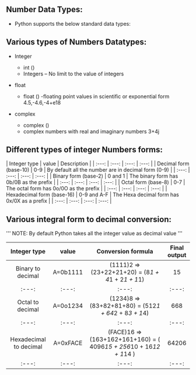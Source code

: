 Number Data Types: 
------------------
 
- Python supports the below standard data types: 

Various types of Numbers Datatypes:
----------------------------------- 

- Integer
    - int () 
    - Integers – No limit to the value of integers

- float
    - float ()
    -floating point values in scientific or exponential form
            4.5,-4.6,-4+e18
- complex 
    - complex ()
    - complex numbers with real and imaginary numbers
            3+4j
 

Different types of integer Numbers forms:
------------------------------------------ 

| Integer type | value    | Description  |
| :---:   | :---: | :---: | :---: |
| Decimal form (base-10) | 0-9   | By default all the number are in decimal form (0-9) |
| :---:   | :---: | :---: | :---: |
| Binary form (base-2) | 0 and 1   | The binary form has 0b/0B as the prefix |
| :---:   | :---: | :---: | :---: |
| Octal form (base-8) | 0-7   | The octal form has 0o/0O as the prefix | 
| :---:   | :---: | :---: | :---: |
| Hexadecimal form (base-16) | 0-9 and A-F   | The Hexa decimal form has  0x/0X as a prefix | 
| :---:   | :---: | :---: | :---: |

Various integral form to decimal conversion:
--------------------------------------------

'''
    NOTE: By default Python takes all the integer value as decimal value
'''

| Integer type | value    | Conversion formula    | Final output|
| :---:   | :---: | :---: | :---: |
| Binary to decimal | A=0b1111   | (1111)2 => (23+22+21+20) = (8*1 + 4*1 + 2*1 + 1*1)   | 15 |
| :---:   | :---: | :---: | :---: |
| Octal to decimal | A=0o1234   | (1234)8 => (83+82+81+80) = (512*1 + 64*2 + 8*3 + 1*4)   | 668 |
| :---:   | :---: | :---: | :---: |
| Hexadecimal to decimal | A=0xFACE | (FACE)16 => (163+162+161+160) = ( 4096*15 + 256*10 + 16*12 + 1*14 )| 64206 | 
| :---:   | :---: | :---: | :---: |

 

 

 


 

 

  




